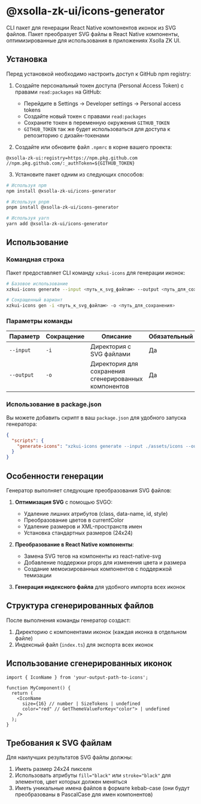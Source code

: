# @xsolla-zk-ui/icons-generator

CLI пакет для генерации React Native компонентов иконок из SVG файлов. Пакет преобразует SVG файлы в React Native компоненты, оптимизированные для использования в приложениях Xsolla ZK UI.

## Установка

Перед установкой необходимо настроить доступ к GitHub npm registry:

1. Создайте персональный токен доступа (Personal Access Token) с правами `read:packages` на GitHub:
   - Перейдите в Settings → Developer settings → Personal access tokens
   - Создайте новый токен с правами `read:packages`
   - Сохраните токен в переменную окружения `GITHUB_TOKEN`
   - `GITHUB_TOKEN` так же будет использоваться для доступа к репозиторию с дизайн-токенами

2. Создайте или обновите файл `.npmrc` в корне вашего проекта:
```
@xsolla-zk-ui:registry=https://npm.pkg.github.com
//npm.pkg.github.com/:_authToken=${GITHUB_TOKEN}
```

3. Установите пакет одним из следующих способов:

```bash
# Используя npm
npm install @xsolla-zk-ui/icons-generator

# Используя pnpm
pnpm install @xsolla-zk-ui/icons-generator

# Используя yarn
yarn add @xsolla-zk-ui/icons-generator
```

## Использование

### Командная строка

Пакет предоставляет CLI команду `xzkui-icons` для генерации иконок:

```bash
# Базовое использование
xzkui-icons generate --input <путь_к_svg_файлам> --output <путь_для_сохранения>

# Сокращенный вариант
xzkui-icons gen -i <путь_к_svg_файлам> -o <путь_для_сохранения>
```

### Параметры команды

| Параметр | Сокращение | Описание | Обязательный |
|----------|------------|----------|--------------|
| `--input` | `-i` | Директория с SVG файлами | Да |
| `--output` | `-o` | Директория для сохранения сгенерированных компонентов | Да |

### Использование в package.json

Вы можете добавить скрипт в ваш `package.json` для удобного запуска генератора:

```json
{
  "scripts": {
    "generate-icons": "xzkui-icons generate --input ./assets/icons --output ./src/components/icons"
  }
}
```

## Особенности генерации

Генератор выполняет следующие преобразования SVG файлов:

1. **Оптимизация SVG** с помощью SVGO:
   - Удаление лишних атрибутов (class, data-name, id, style)
   - Преобразование цветов в currentColor
   - Удаление размеров и XML-пространств имен
   - Установка стандартных размеров (24x24)

2. **Преобразование в React Native компоненты**:
   - Замена SVG тегов на компоненты из react-native-svg
   - Добавление поддержки props для изменения цвета и размера
   - Создание мемоизированных компонентов с поддержкой темизации

3. **Генерация индексного файла** для удобного импорта всех иконок

## Структура сгенерированных файлов

После выполнения команды генератор создаст:

1. Директорию с компонентами иконок (каждая иконка в отдельном файле)
2. Индексный файл (`index.ts`) для экспорта всех иконок

## Использование сгенерированных иконок

```tsx
import { IconName } from 'your-output-path-to-icons';

function MyComponent() {
  return (
    <IconName
      size={16} // number | SizeTokens | undefined
      color="red" // GetThemeValueForKey<"color"> | undefined
    />
  );
}
```

## Требования к SVG файлам

Для наилучших результатов SVG файлы должны:

1. Иметь размер 24x24 пикселя
2. Использовать атрибуты `fill="black"` или `stroke="black"` для элементов, цвет которых должен меняться
3. Иметь уникальные имена файлов в формате kebab-case (они будут преобразованы в PascalCase для имен компонентов)

